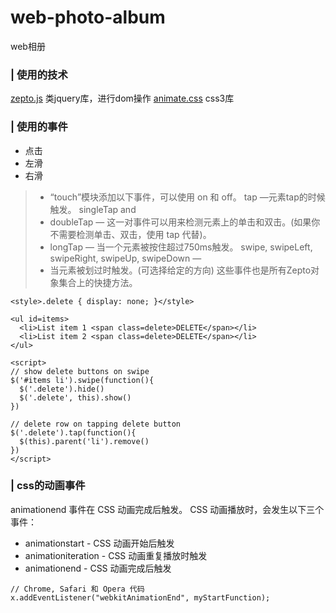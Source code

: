 # web-photo-album
web相册

### | 使用的技术
[zepto.js](http://css88.com/doc/zeptojs_api/) 类jquery库，进行dom操作
[animate.css](https://daneden.github.io/animate.css/) css3库

### | 使用的事件
- 点击
- 左滑
- 右滑

> -  “touch”模块添加以下事件，可以使用 on 和 off。 tap —元素tap的时候触发。 singleTap and
> - doubleTap — 这一对事件可以用来检测元素上的单击和双击。(如果你不需要检测单击、双击，使用 tap 代替)。 
> - longTap — 当一个元素被按住超过750ms触发。 swipe, swipeLeft, swipeRight, swipeUp, swipeDown —
> - 当元素被划过时触发。(可选择给定的方向) 这些事件也是所有Zepto对象集合上的快捷方法。

```
<style>.delete { display: none; }</style>

<ul id=items>
  <li>List item 1 <span class=delete>DELETE</span></li>
  <li>List item 2 <span class=delete>DELETE</span></li>
</ul>

<script>
// show delete buttons on swipe
$('#items li').swipe(function(){
  $('.delete').hide()
  $('.delete', this).show()
})

// delete row on tapping delete button
$('.delete').tap(function(){
  $(this).parent('li').remove()
})
</script>
```

### | css的动画事件
animationend 事件在 CSS 动画完成后触发。
CSS 动画播放时，会发生以下三个事件：
- animationstart - CSS 动画开始后触发
- animationiteration - CSS 动画重复播放时触发
- animationend - CSS 动画完成后触发

```
// Chrome, Safari 和 Opera 代码
x.addEventListener("webkitAnimationEnd", myStartFunction);
```

